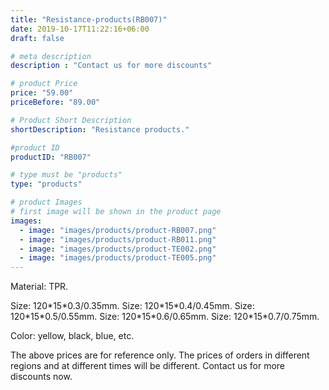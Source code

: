 ```yaml
---
title: "Resistance-products(RB007)"
date: 2019-10-17T11:22:16+06:00
draft: false

# meta description
description : "Contact us for more discounts"

# product Price
price: "59.00"
priceBefore: "89.00"

# Product Short Description
shortDescription: "Resistance products."

#product ID
productID: "RB007"

# type must be "products"
type: "products"

# product Images
# first image will be shown in the product page
images:
  - image: "images/products/product-RB007.png"
  - image: "images/products/product-RB011.png"
  - image: "images/products/product-TE002.png"
  - image: "images/products/product-TE005.png"
---
```


Material: TPR.

Size: 120\*15\*0.3/0.35mm.
Size: 120\*15\*0.4/0.45mm.
Size: 120\*15\*0.5/0.55mm.
Size: 120\*15\*0.6/0.65mm.
Size: 120\*15\*0.7/0.75mm.

Color: yellow, black, blue, etc.

The above prices are for reference only. The prices of orders in different regions and at different times will be different. Contact us for more discounts now. 
